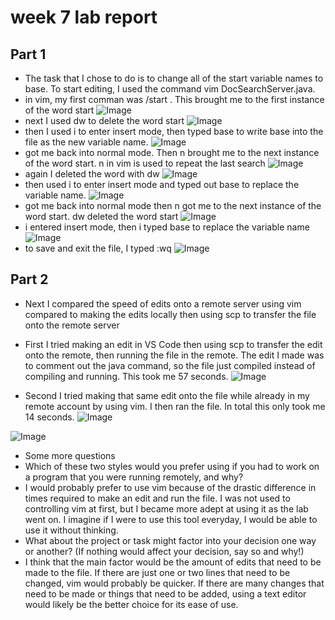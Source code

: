 # week 7 lab report


## Part 1
* The task that I chose to do is to change all of the start variable names to base. To start editing, I used the command vim DocSearchServer.java.
* in vim, my first comman was /start <Enter>. This brought me to the first instance of the word start 
 ![Image](l7sc1.png)
* next I used dw to delete the word start
 ![Image](l7sc2.png)
* then I used i to enter insert mode, then typed base to write base into the file as the new variable name.
 ![Image](l7sc3.png)
* <Escape> got me back into normal mode. Then n brought me to the next instance of the word start. n in vim is used to repeat the last search
![Image](l7sc4.png)
* again I deleted the word with dw
 ![Image](l7sc5.png)
* then used i to enter insert mode and typed out base to replace the variable name.
 ![Image](l7sc6.png)
* <Escape> got me back into normal mode then n got me to the next instance of the word start. dw deleted the word start
![Image](l7sc7.png)
* i entered insert mode, then i typed base to replace the variable name
 ![Image](l7sc8.png)
* to save and exit the file, I typed :wq <Enter>
![Image](l7sc9.png)
  
## Part 2
  * Next I compared the speed of edits onto a remote server using vim compared to making the edits locally then using scp to transfer the file onto the remote server 
  
  * First I tried making an edit in VS Code then using scp to transfer the edit onto the remote, then running the file in the remote.  The edit I made was to comment out the java command, so the file just compiled instead of compiling and running. This took me 57 seconds.
  ![Image](w7sc21.png)
  
  * Second I tried making that same edit onto the file while already in my remote account by using vim. I then ran the file. In total this only took me 14 seconds. 
  ![Image](w7sc22.png)
  
  ![Image](w7sc23.png)
  
  * Some more questions
  * Which of these two styles would you prefer using if you had to work on a program that you were running remotely, and why?
* I would probably prefer to use vim because of the drastic difference in times required to make an edit and run the file. I was not used to controlling vim at first, but I became more adept at using it as the lab went on. I imagine if I were to use this tool everyday, I would be able to use it without thinking. 
* What about the project or task might factor into your decision one way or another? (If nothing would affect your decision, say so and why!)
* I think that the main factor would be the amount of edits that need to be made to the file. If there are just one or two lines that need to be changed, vim would probably be quicker. If there are many changes that need to be made or things that need to be added, using a text editor would likely be the better choice for its ease of use. 
